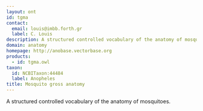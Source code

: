 ```yaml
---
layout: ont
id: tgma
contact: 
  email: louis@imbb.forth.gr
  label: C. Louis
description: A structured controlled vocabulary of the anatomy of mosquitoes.
domain: anatomy
homepage: http://anobase.vectorbase.org
products: 
  - id: tgma.owl
taxon: 
  id: NCBITaxon:44484
  label: Anopheles
title: Mosquito gross anatomy
---
```


A structured controlled vocabulary of the anatomy of mosquitoes.